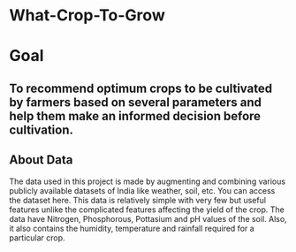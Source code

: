# What-Crop-To-Grow
# Goal
## To recommend optimum crops to be cultivated by farmers based on several parameters and help them make an informed decision before cultivation.

## About Data
The data used in this project is made by augmenting and combining various publicly available datasets of India like weather, soil, etc. You can access the dataset here. This data is relatively simple with very few but useful features unlike the complicated features affecting the yield of the crop.
The data have Nitrogen, Phosphorous, Pottasium and pH values of the soil. Also, it also contains the humidity, temperature and rainfall required for a particular crop.
